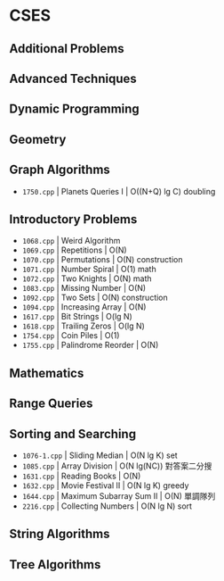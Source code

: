 # CSES

## Additional Problems

## Advanced Techniques

## Dynamic Programming

## Geometry

## Graph Algorithms

-   `1750.cpp` | Planets Queries I | O((N+Q) lg C) doubling

## Introductory Problems

-   `1068.cpp` | Weird Algorithm
-   `1069.cpp` | Repetitions | O(N)
-   `1070.cpp` | Permutations | O(N) construction
-   `1071.cpp` | Number Spiral | O(1) math
-   `1072.cpp` | Two Knights | O(N) math
-   `1083.cpp` | Missing Number | O(N)
-   `1092.cpp` | Two Sets | O(N) construction
-   `1094.cpp` | Increasing Array | O(N)
-   `1617.cpp` | Bit Strings | O(lg N)
-   `1618.cpp` | Trailing Zeros | O(lg N)
-   `1754.cpp` | Coin Piles | O(1)
-   `1755.cpp` | Palindrome Reorder | O(N)

## Mathematics

## Range Queries

## Sorting and Searching

-   `1076-1.cpp` | Sliding Median | O(N lg K) set
-   `1085.cpp` | Array Division | O(N lg(NC)) 對答案二分搜
-   `1631.cpp` | Reading Books | O(N)
-   `1632.cpp` | Movie Festival II | O(N lg K) greedy
-   `1644.cpp` | Maximum Subarray Sum II | O(N) 單調隊列
-   `2216.cpp` | Collecting Numbers | O(N lg N) sort

## String Algorithms

## Tree Algorithms

